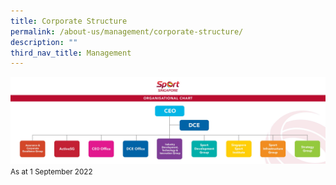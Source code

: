 ```yaml
---
title: Corporate Structure
permalink: /about-us/management/corporate-structure/
description: ""
third_nav_title: Management
---
```

![Organisational Chart](/images/About%20Us/Management/SportSG%20Organisational%20Chart%20d1%20070922-01.jpeg)
<small>As at 1 September 2022</small>
